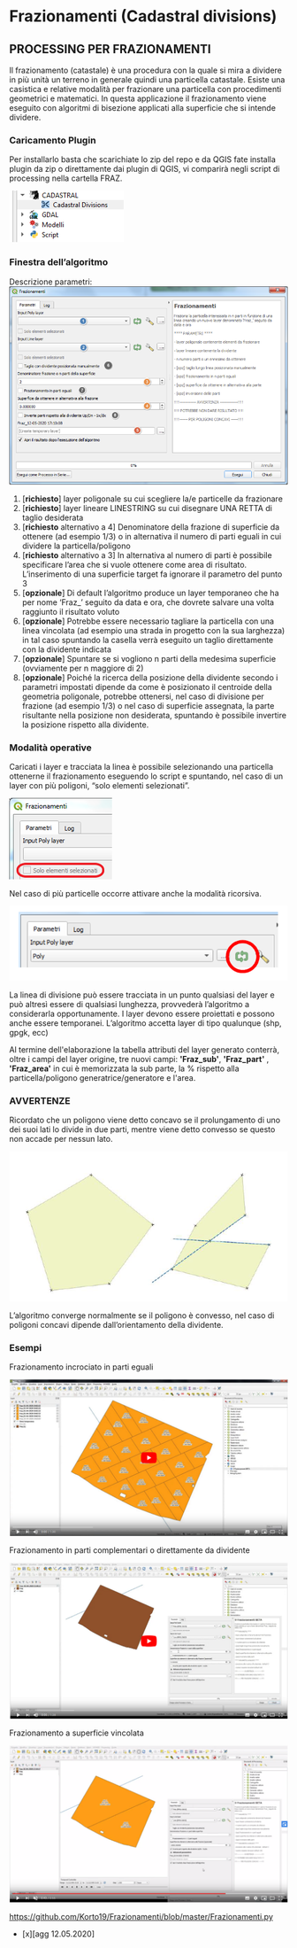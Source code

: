 # Frazionamenti (Cadastral divisions)

## PROCESSING PER FRAZIONAMENTI
Il frazionamento (catastale) è una procedura con la quale si mira a dividere in più unità un terreno in generale quindi una particella catastale.
Esiste una casistica e relative modalità per frazionare una particella con procedimenti geometrici e matematici.
In questa applicazione il frazionamento viene eseguito con algoritmi di bisezione applicati alla superficie che si intende dividere.

### Caricamento Plugin
Per installarlo basta che scarichiate lo zip del repo e da QGIS fate installa plugin da zip o direttamente dai plugin di QGIS, vi comparirà negli script di processing nella cartella FRAZ.

![](./imgs/processing.png)

### Finestra dell’algoritmo

Descrizione parametri:
![](./imgs/img_02.png)


1. [**richiesto**] layer poligonale su cui scegliere la/e particelle da frazionare
2. [**richiesto**]  layer lineare LINESTRING su cui disegnare UNA RETTA di taglio desiderata
3. [**richiesto** alternativo a 4] Denominatore della frazione di superficie da ottenere (ad esempio 1/3) o in alternativa il numero di parti eguali in cui dividere la particella/poligono
4. [**richiesto** alternativo a 3] In alternativa al numero di parti è possibile specificare l’area che si vuole ottenere come area di risultato. 
L’inserimento di una superficie target fa ignorare il parametro del punto 3
5. [**opzionale**] Di default l’algoritmo produce un layer temporaneo che ha per nome ‘Fraz_’ seguito da data e ora, che dovrete salvare una volta raggiunto il risultato voluto
6. [**opzionale**] Potrebbe essere necessario tagliare la particella con una linea vincolata (ad esempio una strada in progetto con la sua larghezza) in tal caso spuntando la casella verrà eseguito un taglio direttamente con la dividente indicata
7. [**opzionale**] Spuntare se si vogliono n parti della medesima superficie (ovviamente per n maggiore di 2) 
8. [**opzionale**] Poiché la ricerca della posizione della dividente secondo i parametri impostati dipende da come è posizionato il centroide della geometria poligonale, potrebbe ottenersi, nel caso di divisione per frazione (ad esempio 1/3) o nel caso di superficie assegnata, la parte risultante nella posizione non desiderata, spuntando è possibile invertire la posizione rispetto alla dividente.

### Modalità operative
	
Caricati i layer e tracciata la linea è possibile selezionando una particella ottenerne il frazionamento eseguendo lo script e spuntando, nel caso di un layer con più poligoni, “solo elementi selezionati”.

![](./imgs/img_03.png)

Nel caso di più particelle occorre attivare anche la modalità ricorsiva.

![](./imgs/img_04.png)

La linea di divisione può essere tracciata in un punto qualsiasi del layer e può altresì essere di qualsiasi lunghezza, provvederà l’algoritmo a considerarla opportunamente.
I layer devono essere proiettati e possono anche essere temporanei.
L’algoritmo accetta layer di tipo qualunque (shp, gpgk, ecc)

Al termine dell'elaborazione la tabella attributi del layer generato conterrà, oltre i campi del layer origine, tre nuovi campi: __'Fraz_sub'__, __'Fraz_part'__ , __'Fraz_area'__ in cui è memorizzata la sub parte, la % rispetto alla particella/poligono generatrice/generatore e l'area.

### AVVERTENZE

Ricordato che un poligono viene detto concavo se il prolungamento di uno dei suoi lati lo divide in due parti, mentre viene detto convesso se questo non accade per nessun lato.

![](./imgs/img_05.png)

L’algoritmo converge normalmente se il poligono è convesso, nel caso di poligoni concavi dipende dall’orientamento della dividente.

### Esempi

Frazionamento incrociato in parti eguali

[![](./imgs/esempio1.PNG)](https://youtu.be/sPACEtsRn6M "Primo Esempio")

Frazionamento in parti complementari o direttamente da dividente

[![](./imgs/esempio2.PNG)](https://youtu.be/XRjeuAj3QAA "Secondo esempio")


Frazionamento a superficie vincolata

[![](./imgs/esempio3.PNG)](https://youtu.be/RHOEGsowpWU "Terzo esempio")

https://github.com/Korto19/Frazionamenti/blob/master/Frazionamenti.py

- [x][agg 12.05.2020]
